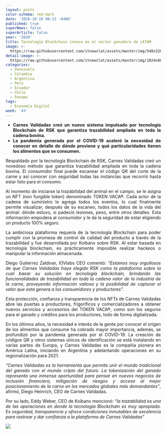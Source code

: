 ```yaml
---
layout: posts
color-schema: red-dark
date: '2020-10-19 08:23 -0400'
published: true
superNews: false
superArticle: false
year: '2020'
title: Tecnología Blockchain innova en el sector ganadero de LATAM
image: >-
  https://raw.githubusercontent.com/itnewslat/assets/master/img/540x320/Ganado-Digital-p.jpg
detail-image: >-
  https://raw.githubusercontent.com/itnewslat/assets/master/img/1024x680/Ganado-Digital-g.jpg
categories:
  - Venezuela
  - Colombia
  - Argentina
  - Perú
  - Ecuador
  - Chile
  - Panama
tags:
  - Economía Digital
week: '43'
---
```

<ul style="text-align: justify;">
	<li><strong>Carnes Validadas creó un nuevo sistema impulsado por tecnología Blockchain de RSK que garantiza trazabilidad ampliada en toda la cadena bovina.</strong></li>
	<li><strong>La pandemia generada por el COVID-19 aceleró la necesidad de conocer en detalle de dónde proviene y qué particularidades tienen los alimentos que se consumen. </strong></li>
</ul>
<p style="text-align: justify;">Respaldado por la tecnología Blockchain de RSK, Carnes Validadas creó un novedoso método que garantiza trazabilidad ampliada en toda la cadena bovina. El consumidor final puede escanear el código QR del corte de la carne y así conocer con seguridad todas las instancias que recorrió hasta estar listo para el consumo.</p>
<p style="text-align: justify;">Al momento de iniciarse la trazabilidad del animal en el campo, se le asigna un NFT (non fungible token) denominado TOKEN VACA®. Cada actor de la cadena de suministro le agrega todos los eventos, lo cual finalmente permite visualizar, después de su escaneo, todos los datos de la vida del animal: dónde estuvo, si padeció lesiones, peso, entre otros detalles. Esta información empodera al consumidor y le da la seguridad de estar eligiendo un producto 100% seguro.</p>
<p style="text-align: justify;">La ambiciosa plataforma requería de la tecnología Blockchain para poder cumplir con la promesa de control de calidad del producto a través de la trazabilidad y fue desarrollada por Koibanx sobre RSK.  Al estar basada en tecnología blockchain, es prácticamente imposible realizar hackeos o manipular la información almacenada.</p>
<p style="text-align: justify;">Diego Gutierrez Zaldivar, IOVlabs CEO comentó: <em>“Estamos muy orgullosos de que Carnes Validadas haya elegido RSK como la plataforma sobre la cual basar su solución en tecnología blockchain, brindando las funcionalidades de trazabilidad en toda la cadena valor de la industria de la carne, proveyendo información valiosa y la posibilidad de capturar el valor que esta genera a los consumidores y productores”.</em></p>
<p style="text-align: justify;">Esta protección, confianza y transparencia de los NFTs de Carnes Validadas abre las puertas a productores, frigoríficos y comercializadores a obtener nuevos servicios y accesorios del TOKEN VACA®, como son los seguros para el ganado y créditos para los productores, todo de forma digitalizada.</p>
<p style="text-align: justify;">En los últimos años, la necesidad e interés de la gente por conocer el origen de los alimentos que consume ha cobrado mayor importancia, además, se profundizó por la pandemia generada por el COVID-19. La creación de códigos QR y otros sistemas únicos de identificación se está instalando en varias partes de Europa, y Carnes Validadas es la compañía pionera en América Latina, iniciando en Argentina y adelantando operaciones en su regionalización para 2021.</p>
<p style="text-align: justify;"><em>“Carnes Validadas es la herramienta que permite unir el mundo tradicional del ganado con el mundo cripto del futuro. La tokenización del ganado representa una inmensa oportunidad para pensar en nuevos negocios de inclusión financiera, mitigación de riesgos y acceso al mejor posicionamiento de la carne en los mercados globales más demandantes”</em>, afirmó, Diego Heinrich, CEO de Carnes Validadas.</p>
<p style="text-align: justify;">Por su lado, Eddy Weber, CEO de Koibanx mencionó: “<em>la trazabilidad es una de las operaciones en donde la tecnología Blockchain es muy apropiada. Es seguridad, transparencia y ofrece condiciones inmutables de excelencia para rastrear y dar confianza a la plataforma de Carnes Validadas”</em></p>
<p style="text-align: justify;"></p>
<img src="https://tracker.metricool.com/c3po.jpg?hash=56f88a41e39ab42c063cc51676587a04"/>